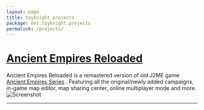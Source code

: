 ```yaml
---
layout: page
title: toyknight.projects
package: net.toyknight.projects
permalink: /projects/
---
```


# [Ancient Empires Reloaded](/aeii)

Ancient Empires Reloaded is a remastered version of old J2ME game
[Ancient Empires Series](https://en.wikipedia.org/wiki/Ancient_Empires_(mobile_game))
. Featuring all the original/newly added campaigns, in-game map editor, map sharing center, online multiplayer mode and more.
![Screenshot](https://toyknight.net/assets/images/aer/screenshots/screenshot_3.png)

---